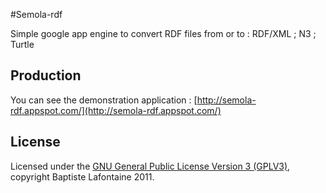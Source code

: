 #Semola-rdf

Simple google app engine to convert RDF files from or to : RDF/XML ; N3 ; Turtle

## Production

You can see the demonstration application : [http://semola-rdf.appspot.com/](http://semola-rdf.appspot.com/)

## License

Licensed under the [GNU General Public License Version 3 (GPLV3)](http://www.gnu.org/licenses/gpl.html), copyright Baptiste Lafontaine 2011.